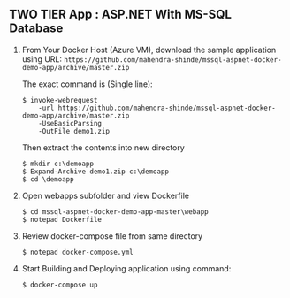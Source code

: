 ## TWO TIER App : ASP.NET With MS-SQL Database 

1. From Your Docker Host (Azure VM), download the sample application using URL:
    `https://github.com/mahendra-shinde/mssql-aspnet-docker-demo-app/archive/master.zip`

    The exact command is (Single line):

    ```
    $ invoke-webrequest 
        -url https://github.com/mahendra-shinde/mssql-aspnet-docker-demo-app/archive/master.zip 
        -UseBasicParsing
        -OutFile demo1.zip
    ```

    Then extract the contents into new directory
    
    ```
    $ mkdir c:\demoapp
    $ Expand-Archive demo1.zip c:\demoapp
    $ cd \demoapp
    ```

2.  Open webapps subfolder and view Dockerfile
  
    ```
    $ cd mssql-aspnet-docker-demo-app-master\webapp
    $ notepad Dockerfile
    ```

3.  Review docker-compose file from same directory
    
    ```
    $ notepad docker-compose.yml
    ```

4.  Start Building and Deploying application using command:
  
    ```
    $ docker-compose up 
    ```


